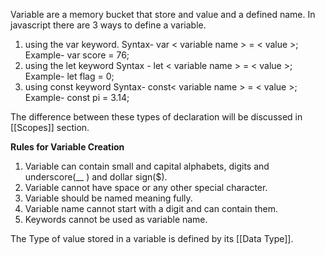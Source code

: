 Variable are a memory bucket that store and value and a defined name.
In javascript there are 3 ways to define a variable.
  1. using the var keyword.
        Syntax- var < variable name > = < value >;
        Example- var score = 76;
  2. using the let keyword
       Syntax - let < variable name > = < value >;
       Example- let flag = 0;
 3. using const keyword
       Syntax- const< variable name > = < value >;
       Example- const pi = 3.14;

The difference between these types of declaration will be discussed in [[Scopes]] section.

**Rules for Variable Creation**
  1.  Variable can contain small and capital alphabets, digits and underscore(__ ) and dollar sign($).
  2. Variable cannot have space or any other special character.
  3. Variable should be named meaning fully.
  4. Variable name cannot start with a digit and can contain them.
  5. Keywords cannot be used as  variable name.

The Type of value stored in a variable is defined by its [[Data Type]].
